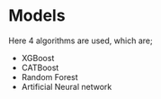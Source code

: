 # Models
Here 4 algorithms are used, which are;
- XGBoost
- CATBoost
- Random Forest
- Artificial Neural network
